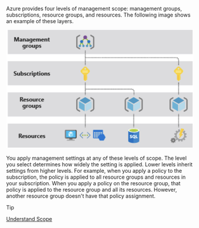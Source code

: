 Azure provides four levels of management scope: management groups, subscriptions, resource groups, and resources. The following image shows an example of these layers.

![scope](./img/mgm_scope.png "The four levels of scope in Azure: management groups, subscriptions, resource groups, and resources")

You apply management settings at any of these levels of scope. The level you select determines how widely the setting is applied. Lower levels inherit settings from higher levels. For example, when you apply a policy to the subscription, the policy is applied to all resource groups and resources in your subscription. When you apply a policy on the resource group, that policy is applied to the resource group and all its resources. However, another resource group doesn't have that policy assignment.

>[!TIP]
>[Understand Scope](https://learn.microsoft.com/en-us/azure/azure-resource-manager/management/overview#understand-scope)